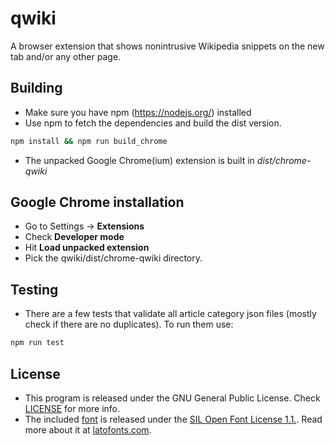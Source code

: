 qwiki
=============

A browser extension that shows nonintrusive Wikipedia snippets on the new tab and/or any other page.

## Building

- Make sure you have npm (https://nodejs.org/) installed
- Use npm to fetch the dependencies and build the dist version.

```bash
npm install && npm run build_chrome
```

- The unpacked Google Chrome(ium) extension is built in *dist/chrome-qwiki*

## Google Chrome installation

- Go to Settings -> **Extensions**
- Check **Developer mode**
- Hit **Load unpacked extension**
- Pick the qwiki/dist/chrome-qwiki directory.

## Testing

- There are a few tests that validate all article category json files
(mostly check if there are no duplicates). To run them use:

``` bash
npm run test
```

## License
- This program is released under the GNU General Public License. Check [LICENSE](LICENSE) for more info.
- The included [font](src/fonts/Lato-Light.woff) is released under the [SIL Open Font License 1.1.](http://scripts.sil.org/OFL). Read more about it at [latofonts.com](http://www.latofonts.com/).
